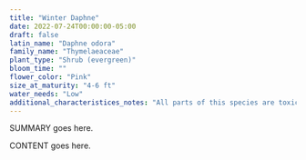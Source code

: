 ```yaml
---
title: "Winter Daphne"
date: 2022-07-24T00:00:00-05:00
draft: false
latin_name: "Daphne odora"
family_name: "Thymelaeaceae"
plant_type: "Shrub (evergreen)"
bloom_time: ""
flower_color: "Pink"
size_at_maturity: "4-6 ft"
water_needs: "Low"
additional_characteristices_notes: "All parts of this species are toxic and may be fatal if ingested."
---
```


SUMMARY goes here.

<!--more-->

CONTENT goes here.